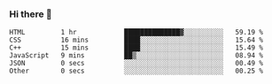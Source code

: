 ### Hi there 👋

<!--START_SECTION:waka-->

```text
HTML         1 hr            ██████████████▓░░░░░░░░░░   59.19 %
CSS          16 mins         ████░░░░░░░░░░░░░░░░░░░░░   15.64 %
C++          15 mins         ████░░░░░░░░░░░░░░░░░░░░░   15.49 %
JavaScript   9 mins          ██▒░░░░░░░░░░░░░░░░░░░░░░   08.94 %
JSON         0 secs          ░░░░░░░░░░░░░░░░░░░░░░░░░   00.49 %
Other        0 secs          ░░░░░░░░░░░░░░░░░░░░░░░░░   00.25 %
```

<!--END_SECTION:waka-->
<!--
**Boombag0607/Boombag0607** is a ✨ _special_ ✨ repository because its `README.md` (this file) appears on your GitHub profile.

Here are some ideas to get you started:

- 🔭 I’m currently working on ...
- 🌱 I’m currently learning ...
- 👯 I’m looking to collaborate on ...
- 🤔 I’m looking for help with ...
- 💬 Ask me about ...
- 📫 How to reach me: ...
- 😄 Pronouns: ...
- ⚡ Fun fact: ...
-->
